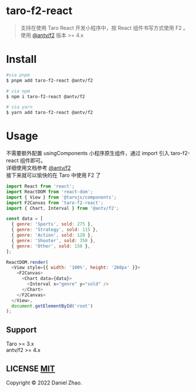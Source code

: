 # taro-f2-react

> 支持在使用 Taro React 开发小程序中，按 React 组件书写方式使用 F2 。
<br>使用 [@antv/f2](https://f2.antv.vision/zh/docs/tutorial/getting-started) 版本 >= 4.x

# Install

```bash
#via pnpm
$ pnpm add taro-f2-react @antv/f2

# via npm
$ npm i taro-f2-react @antv/f2

# via yarn
$ yarn add taro-f2-react @antv/f2
```

# Usage

不需要额外配置 usingComponents 小程序原生组件，通过 import 引入 taro-f2-react 组件即可。
<br>详细使用文档参考 [@antv/f2](https://f2.antv.vision/zh/docs/tutorial/getting-started)
<br>接下来就可以愉快的在 Taro 中使用 F2 了

```javascript
import React from 'react';
import ReactDOM from 'react-dom';
import { View } from '@tarojs/components';
import F2Canvas from 'taro-f2-react';
import { Chart, Interval } from '@antv/f2';

const data = [
  { genre: 'Sports', sold: 275 },
  { genre: 'Strategy', sold: 115 },
  { genre: 'Action', sold: 120 },
  { genre: 'Shooter', sold: 350 },
  { genre: 'Other', sold: 150 },
];

ReactDOM.render(
  <View style={{ width: '100%', height: '260px' }}>
    <F2Canvas>
      <Chart data={data}>
        <Interval x="genre" y="sold" />
      </Chart>
    </F2Canvas>
  </View>,
  document.getElementById('root')
);
```

## Support

Taro >= 3.x
<br>antv/f2 >= 4.x

## LICENSE [MIT](LICENSE)

Copyright © 2022 Daniel Zhao.

